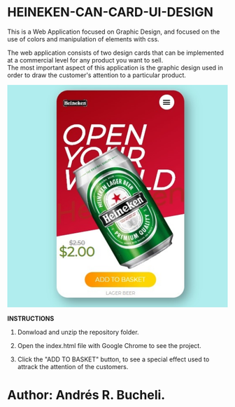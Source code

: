 # HEINEKEN-CAN-CARD-UI-DESIGN

This is a Web Application focused on Graphic Design, and focused on the use of colors and manipulation of elements with css.

The web application consists of two design cards that can be implemented at a commercial level for any product you want to sell.  
The most important aspect of this application is the graphic design used in order to draw the customer's attention to a particular product.

![HEINEKEN](https://raw.githubusercontent.com/ARBUCHELI/HEINEKEN-CAN-CARD-UI-DESIGN/master/heineken.jpg)

<strong>INSTRUCTIONS</strong>

1. Donwload and unzip the repository folder.

2. Open the index.html file with Google Chrome to see the project.

3. Click the "ADD TO BASKET" button, to see a special effect used to attrack the attention of the customers.


# Author: Andrés R. Bucheli.
